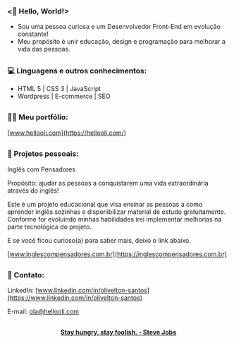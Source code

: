 ### <🖖 Hello, World!>

- Sou uma pessoa curiosa e um Desenvolvedor Front-End em evolução constante!
- Meu propósito é unir educação, design e programação para melhorar a vida das pessoas.

##

### 💻 Linguagens e outros conhecimentos:

- HTML 5 | CSS 3 | JavaScript
- Wordpress |  E-commerce | SEO

##

### 👨‍💻 Meu portfólio:

[www.hellooli.com](https://hellooli.com/)

##

### 🚀 Projetos pessoais:

Inglês com Pensadores

Propósito: ajudar as pessoas a conquistarem uma vida extraordinária através do inglês!

Este é um projeto educacional que visa ensinar as pessoas a como aprender inglês sozinhas e disponibilizar material de estudo gratuitamente. Conforme for evoluindo minhas habilidades irei implementar melhorias na parte tecnológica do projeto.

E se você ficou curioso(a) para saber mais, deixo o link abaixo.
 
[www.inglescompensadores.com.br](https://inglescompensadores.com.br)

##

### 📱 Contato:

LinkedIn: [www.linkedin.com/in/olivelton-santos](https://www.linkedin.com/in/olivelton-santos)

E-mail: 	ola@hellooli.com

##

<div align="center">
<strong> <a href="https://www.youtube.com/watch?v=UF8uR6Z6KLc&ab_channel=Stanford" target="_blank">Stay hungry, stay foolish. - Steve Jobs</a></strong>
</div>
